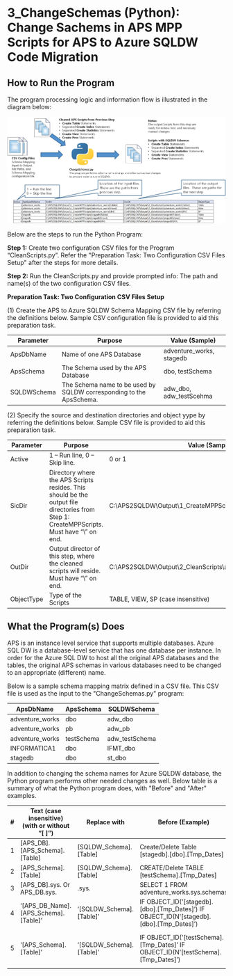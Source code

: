 
# **3_ChangeSchemas (Python):** Change Sachems in APS MPP Scripts for APS to Azure SQLDW Code Migration 

## **How to Run the Program** ##


The program processing logic and information flow is illustrated in the diagram below: 

![Step 3: Change APS Schemas and Other Syntaxes for Code Migratio](/APS%20to%20SQL%20DW%20Migration%20-%20Schema%20and%20Data%20Migration%20with%20PolyBase/Images/3-ChangeSchemas.jpg)

Below are the steps to run the Python Program: 

**Step 1:** Create two configuration CSV files for the Program “CleanScripts.py”.  Refer the "Preparation Task: Two Configuration CSV Files Setup" after the steps for more details.  

**Step 2:** Run the CleanScripts.py and provide prompted info: The path and name(s) of the two configuration CSV files.


**Preparation Task: Two Configuration CSV Files Setup**

(1) Create the APS to Azure SQLDW Schema Mapping CSV file by referring the definitions below. Sample CSV configuration file is provided to aid this preparation task. 

| Parameter           | Purpose                              |      Value (Sample)     |
| --------------------| -------------------------------------|-------------------------| 
| ApsDbName   | Name of one APS Database                                               |    adventure_works,   stagedb |
| ApsSchema   | The Schema used by the APS Database                                    |    dbo, testSchema            |
| SQLDWSchema | The Schema name to be used by SQLDW corresponding to the   ApsSchema.  |  adw_dbo, adw_testScehma      |


(2) Specify the source and destination directories and object yype by referring the definitions below. Sample CSV file is provided to aid this preparation task. 


| Parameter           | Purpose                              |      Value (Sample)     |
| --------------------| -------------------------------------|-------------------------| 
| Active              | 1 – Run line, 0 – Skip line.         | 0 or 1                  |
| SicDir              | Directory where the APS Scripts resides. This should be the output file directories from Step 1: CreateMPPScripts. Must have “\” on end. | C:\APS2SQLDW\Output\1_CreateMPPScripts\adventure_works\Tables\ |
| OutDir        | Output director of this step, where the cleaned scripts will reside. Must have “\” on end. | C:\APS2SQLDW\Output\2_CleanScripts\adventure_works\Tables\        |
| ObjectType        | Type of the Scripts      | TABLE, VIEW, SP  (case insensitive)   |


## **What the Program(s) Does** ##

APS is an instance level service that supports multiple databases. Azure SQL DW is a database-level service that has one database per instance. In order for the Azure SQL DW to host all the original APS databases and the tables, the original APS schemas in various databases need to be changed to an appropriate (different) name. 

Below is a sample schema mapping matrix defined in a CSV file. This CSV file is used as the input to the "ChangeSchemas.py" program:

| ApsDbName       | ApsSchema  | SQLDWSchema    |
|-----------------|------------|----------------|
| adventure_works | dbo        | adw_dbo        |
| adventure_works | pb         | adw_pb         |
| adventure_works | testSchema | adw_testSchema |
| INFORMATICA1    | dbo        | IFMT_dbo       |
| stagedb         | dbo        | st_dbo         |

In addition to changing the schema names for Azure SQLDW database, the Python program performs other needed changes as well. Below table is a summary of what the Python program does, with "Before" and "After" examples. 

| # | Text (case insensitive)      (with or without “[ ]”) | Replace with             | Before (Example)                                                                               | After (Example)                                                                 |
|---|------------------------------------------------------|--------------------------|------------------------------------------------------------------------------------------------|---------------------------------------------------------------------------------------------|
| 1 | [APS_DB].[APS_Schema].[Table]                        | [SQLDW_Schema].[Table]   | Create/Delete Table [stagedb].[dbo].[Tmp_Dates]                                                | Create/Delete Table   [st_dbo].[Tmp_Dates]                                                  |
| 2 | [APS_Schema].[Table]                                 | [SQLDW_Schema].[Table]   | CREATE/Delete TABLE   [testSchema].[Tmp_Dates]                                                 | CREATE/Delete TABLE   [adw_testSchema].[Tmp_Dates]                                          |
| 3 | [APS_DB].sys. Or   APS_DB.sys.                       | .sys.                    | SELECT 1 FROM   adventure_works.sys.schemas                                                    | SELECT 1 FROM sys.schemas                                                                   |
| 4 | ‘[APS_DB_Name].[APS_Schema].[Table]’                 | ‘[SQLDW_Schema].[Table]' | IF   OBJECT_ID('[stagedb].[dbo].[Tmp_Dates]’)     IF OBJECT_ID(N'[stagedb].[dbo].[Tmp_Dates]’) | IF   OBJECT_ID('[st_dbo].[Tmp_Dates]’)     IF OBJECT_ID(N'[st_dbo].[Tmp_Dates]’)            |
| 5 | ‘[APS_Schema].[Table]’                               | ‘[SQLDW_Schema].[Table]' | IF   OBJECT_ID('[testSchema].[Tmp_Dates]’     IF OBJECT_ID(N'[testSchema].[Tmp_Dates]’) | IF   OBJECT_ID('[adw_testSchema].[Tmp_Dates      If OBJECT_ID(N'[testSchema].[Tmp_Dates]’)  |

 

